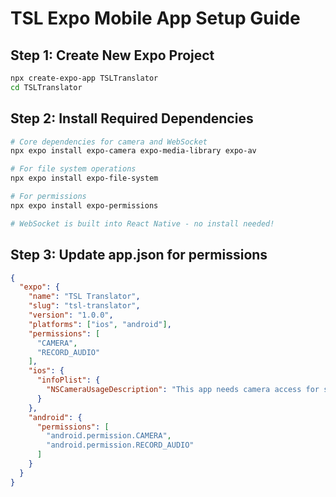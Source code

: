 # TSL Expo Mobile App Setup Guide

## Step 1: Create New Expo Project
```bash
npx create-expo-app TSLTranslator
cd TSLTranslator
```

## Step 2: Install Required Dependencies
```bash
# Core dependencies for camera and WebSocket
npx expo install expo-camera expo-media-library expo-av

# For file system operations
npx expo install expo-file-system

# For permissions
npx expo install expo-permissions

# WebSocket is built into React Native - no install needed!
```

## Step 3: Update app.json for permissions
```json
{
  "expo": {
    "name": "TSL Translator",
    "slug": "tsl-translator",
    "version": "1.0.0",
    "platforms": ["ios", "android"],
    "permissions": [
      "CAMERA",
      "RECORD_AUDIO"
    ],
    "ios": {
      "infoPlist": {
        "NSCameraUsageDescription": "This app needs camera access for sign language detection"
      }
    },
    "android": {
      "permissions": [
        "android.permission.CAMERA",
        "android.permission.RECORD_AUDIO"
      ]
    }
  }
}
```
